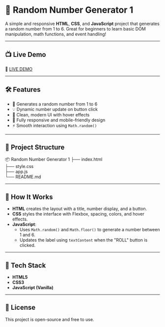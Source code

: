 # 🎲 Random Number Generator 1

A simple and responsive **HTML**, **CSS**, and **JavaScript** project that generates a random number from 1 to 6. Great for beginners to learn basic DOM manipulation, math functions, and event handling!

---

## 📺 Live Demo

🔗 [LIVE DEMO](https://random-number-generator-xi-seven.vercel.app/)

---

## 🛠️ Features

- 🎲 Generates a random number from 1 to 6
- 💡 Dynamic number update on button click
- 🎨 Clean, modern UI with hover effects
- 📱 Fully responsive and mobile-friendly design
- ⚡ Smooth interaction using `Math.random()`

---

## 📁 Project Structure

📦 Random Number Generator 1
├── index.html  
├── style.css  
├── app.js  
└── README.md  

---

## 🧠 How It Works

- **HTML** creates the layout with a title, number display, and a button.
- **CSS** styles the interface with Flexbox, spacing, colors, and hover effects.
- **JavaScript**:
  - Uses `Math.random()` and `Math.floor()` to generate a number between 1 and 6.
  - Updates the label using `textContent` when the "ROLL" button is clicked.

---

## 🧰 Tech Stack

- **HTML5**
- **CSS3**
- **JavaScript (Vanilla)**

---

## 📜 License

This project is open-source and free to use.
